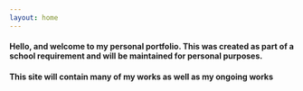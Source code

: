 ```yaml
---
layout: home
---
```

<html>
<body>
<h4>
Hello, and welcome to my personal portfolio. This was created as part of a school requirement and will be maintained
for personal purposes.</h4>
<h4> This site will contain many of my works as well as my ongoing works </h4>
</body>
</html>
